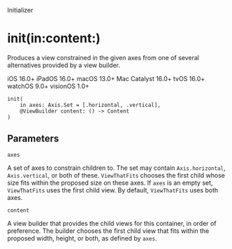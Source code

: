Initializer

# init(in:content:)

Produces a view constrained in the given axes from one of several alternatives
provided by a view builder.

iOS 16.0+  iPadOS 16.0+  macOS 13.0+  Mac Catalyst 16.0+  tvOS 16.0+  watchOS
9.0+  visionOS 1.0+

    
    
    init(
        in axes: Axis.Set = [.horizontal, .vertical],
        @ViewBuilder content: () -> Content
    )

##  Parameters

`axes`

    

A set of axes to constrain children to. The set may contain `Axis.horizontal`,
`Axis.vertical`, or both of these. `ViewThatFits` chooses the first child
whose size fits within the proposed size on these axes. If `axes` is an empty
set, `ViewThatFits` uses the first child view. By default, `ViewThatFits` uses
both axes.

`content`

    

A view builder that provides the child views for this container, in order of
preference. The builder chooses the first child view that fits within the
proposed width, height, or both, as defined by `axes`.

